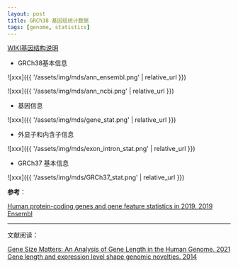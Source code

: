 ```yaml
---
layout: post
title: GRCh38 基因组统计数据
tags: [genome, statistics]
---
```


[WIKI基因结构说明](https://en.wikipedia.org/wiki/Gene_structure)

- GRCh38基本信息

![xxx]({{ '/assets/img/mds/ann_ensembl.png' | relative_url }})

![xxx]({{ '/assets/img/mds/ann_ncbi.png' | relative_url }})

- 基因信息 

![xxx]({{ '/assets/img/mds/gene_stat.png' | relative_url }})

- 外显子和内含子信息

![xxx]({{ '/assets/img/mds/exon_intron_stat.png' | relative_url }})

- GRCh37 基本信息

![xxx]({{ '/assets/img/mds/GRCh37_stat.png' | relative_url }})

**参考**：

[Human protein-coding genes and gene feature statistics in 2019. 2019](https://bmcresnotes.biomedcentral.com/articles/10.1186/s13104-019-4343-8)  
[Ensembl](https://asia.ensembl.org/Homo_sapiens/Info/Annotation)

---

文献阅读：

[Gene Size Matters: An Analysis of Gene Length in the Human Genome. 2021](https://www.frontiersin.org/articles/10.3389/fgene.2021.559998/full)
[Gene length and expression level shape genomic novelties. 2014](https://www.ncbi.nlm.nih.gov/pmc/articles/PMC4158763/)
